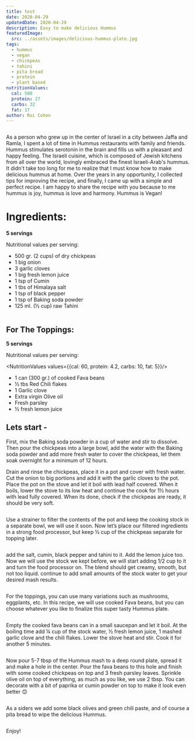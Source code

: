 ```yaml
---
title: test
date: 2020-04-29
updatedDate: 2020-04-29
description: Easy to make delicious Hummus
featuredImage:
  src: ../assets/images/delicious-hummus-plate.jpg
tags:
  - hummus
  - vegan
  - chickpeas
  - tahini
  - pita bread
  - protein
  - plant based
nutritionValues:
  cal: 508
  protein: 27
  carbs: 32
  fat: 17
author: Roi Cohen
---
```


<Image filename="delicious-hummus-plate"/>

As a person who grew up in the center of Israel in a city between Jaffa and Ramla, I spent a lot of time in Hummus restaurants with family and friends. Hummus stimulates serotonin in the brain and fills us with a pleasant and happy feeling. The Israeli cuisine, which is composed of Jewish kitchens from all over the world, lovingly embraced the finest Israeli-Arab's hummus.
It didn't take too long for me to realize that I must know how to make delicious hummus at home.
Over the years in any opportunity, I collected tips for improving the recipe, and finally, I came up with a simple and perfect recipe.
I am happy to share the recipe with you because to me hummus is joy, hummus is love and harmony.
Hummus is Vegan!

# **Ingredients:**

**5 servings**

Nutritional values per serving:

<NutritionValues fileName="the-ultimate-hummus-protein-bomb"/>

- 500 gr. (2 cups) of dry chickpeas
- 1 big onion
- 3 garlic cloves
- 1 big fresh lemon juice
- 1 tsp of Cumin
- 1 tbs of Himalaya salt
- 1 tsp of black pepper
- 1 tsp of Baking soda powder
- 125 ml. (½ cup) raw Tahini

<Image filename="lemon-chickpeas-tahini"/>

## For The Toppings:

**5 servings**

Nutritional values per serving:

<NutritionValues values={{cal: 60, protein: 4.2, carbs: 10, fat: 5}}/>

- 1 can (300 gr.) of cooked Fava beans
- ½ tbs Red Chili flakes
- 1 Garlic clove
- Extra virgin Olive oil
- Fresh parsley
- ½ fresh lemon juice

## Lets start -

First, mix the Baking soda powder in a cup of water and stir to dissolve. Then pour the chickpeas into a large bowl, add the water with the Baking soda powder and add more fresh water to cover the chickpeas, let them soak overnight for a minimum of 12 hours.

Drain and rinse the chickpeas, place it in a pot and cover with fresh water. Cut the onion to big portions and add it with the garlic cloves to the pot. Place the pot on the stove and let it boil with lead half covered.
When it boils, lower the stove to its low heat and continue the cook for 1½ hours with lead fully covered.
When its done, check if the chickpeas are ready, it should be very soft.

<Image filename="cooking-chickpeas"/>

Use a strainer to filter the contents of the pot and keep the cooking stock in a separate bowl, we will use it soon. Now let’s place our filtered ingredients in a strong food processor, but keep ½ cup of the chickpeas separate for topping later.

<Image filename="chickpeas-in-food-processor"/>

add the salt, cumin, black pepper and tahini to it. Add the lemon juice too. Now we will use the stock we kept before, we will start adding 1/2 cup to it and turn the food processor on. The blend should get creamy, smooth, but not too liquid. continue to add small amounts of the stock water to get your desired mash results.

<Image filename="mashed-hummus"/>

For the toppings, you can use many variations such as mushrooms, eggplants, etc. In this recipe, we will use cooked Fava beans, but you can choose whatever you like to finalize this super tasty Hummus plate.

<Image filename="cooking-fava-beans"/>

Empty the cooked fava beans can in a small saucepan and let it boil. At the boiling time add ¼ cup of the stock water, ½ fresh lemon juice, 1 mashed garlic clove and the chili flakes. Lower the stove heat and stir. Cook it for another 5 minutes.

<Image filename="mashed-fava-beans"/>

Now pour 5-7 tbsp of the Hummus mash to a deep round plate, spread it and make a hole in the center. Pour the fava beans to this hole and finish with some cooked chickpeas on top and 3 fresh parsley leaves. Sprinkle olive oil on top of everything, as much as you like, we use 2 tbsp.
You can decorate with a bit of paprika or cumin powder on top to make it look even better 😊

<Image filename="delicious-hummus-plate" />

As a siders we add some black olives and green chili paste, and of course a pita bread to wipe the delicious Hummus.

<Image filename="pita-bread-olives-green-chili-paste" />

Enjoy!
